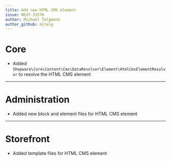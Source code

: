 ```yaml
---
title: Add new HTML CMS element
issue: NEXT-33576
author: Michael Telgmann
author_github: mitelg
---
```

# Core
* Added `Shopware\Core\Content\Cms\DataResolver\Element\HtmlCmsElementResolver` to resolve the HTML CMS element
___
# Administration
* Added new block and element files for HTML CMS element
___
# Storefront
* Added template files for HTML CMS element
